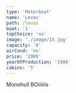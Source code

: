 ```yaml
---
type: 'Motorboat'
name: 'Levas'
path: /levas
boat: '1'
topChoice: 'no'
image: './image/15.jpg'
capacity: '8'
airCond: 'no'
price: '2000'
yearOfProduction: '1998'
cabins: '5'
---
```


Monohull BOiiiiiis